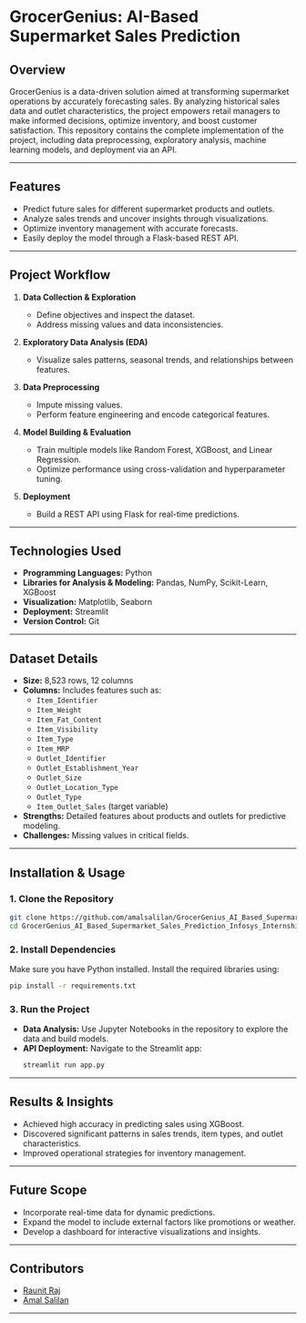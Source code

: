 # **GrocerGenius: AI-Based Supermarket Sales Prediction**  

## **Overview**  
GrocerGenius is a data-driven solution aimed at transforming supermarket operations by accurately forecasting sales. By analyzing historical sales data and outlet characteristics, the project empowers retail managers to make informed decisions, optimize inventory, and boost customer satisfaction. This repository contains the complete implementation of the project, including data preprocessing, exploratory analysis, machine learning models, and deployment via an API.

---

## **Features**  
- Predict future sales for different supermarket products and outlets.  
- Analyze sales trends and uncover insights through visualizations.  
- Optimize inventory management with accurate forecasts.  
- Easily deploy the model through a Flask-based REST API.  

---

## **Project Workflow**  
1. **Data Collection & Exploration**  
   - Define objectives and inspect the dataset.  
   - Address missing values and data inconsistencies.  

2. **Exploratory Data Analysis (EDA)**  
   - Visualize sales patterns, seasonal trends, and relationships between features.  

3. **Data Preprocessing**  
   - Impute missing values.  
   - Perform feature engineering and encode categorical features.  

4. **Model Building & Evaluation**  
   - Train multiple models like Random Forest, XGBoost, and Linear Regression.  
   - Optimize performance using cross-validation and hyperparameter tuning.  

5. **Deployment**  
   - Build a REST API using Flask for real-time predictions.  

---

## **Technologies Used**  
- **Programming Languages:** Python  
- **Libraries for Analysis & Modeling:** Pandas, NumPy, Scikit-Learn, XGBoost  
- **Visualization:** Matplotlib, Seaborn  
- **Deployment:** Streamlit  
- **Version Control:** Git  

---

## **Dataset Details**  
- **Size:** 8,523 rows, 12 columns  
- **Columns:** Includes features such as:  
  - `Item_Identifier`  
  - `Item_Weight`  
  - `Item_Fat_Content`  
  - `Item_Visibility`  
  - `Item_Type`  
  - `Item_MRP`  
  - `Outlet_Identifier`  
  - `Outlet_Establishment_Year`  
  - `Outlet_Size`  
  - `Outlet_Location_Type`  
  - `Outlet_Type`  
  - `Item_Outlet_Sales` (target variable)  
- **Strengths:** Detailed features about products and outlets for predictive modeling.  
- **Challenges:** Missing values in critical fields.  

---

## **Installation & Usage**  

### **1. Clone the Repository**  
```bash
git clone https://github.com/amalsalilan/GrocerGenius_AI_Based_Supermarket_Sales_Prediction_Infosys_Internship_Oct2024.git
cd GrocerGenius_AI_Based_Supermarket_Sales_Prediction_Infosys_Internship_Oct2024
```

### **2. Install Dependencies**  
Make sure you have Python installed. Install the required libraries using:  
```bash
pip install -r requirements.txt
```

### **3. Run the Project**  
- **Data Analysis:** Use Jupyter Notebooks in the repository to explore the data and build models.  
- **API Deployment:** Navigate to the Streamlit app:  
  ```bash
  streamlit run app.py
  ```
---

## **Results & Insights**  
- Achieved high accuracy in predicting sales using XGBoost.  
- Discovered significant patterns in sales trends, item types, and outlet characteristics.  
- Improved operational strategies for inventory management.  

---

## **Future Scope**  
- Incorporate real-time data for dynamic predictions.  
- Expand the model to include external factors like promotions or weather.  
- Develop a dashboard for interactive visualizations and insights.  

---

## **Contributors**  
- [Raunit Raj](https://github.com/raunit45)  
- [Amal Salilan](https://github.com/amalsalilan)  

---
